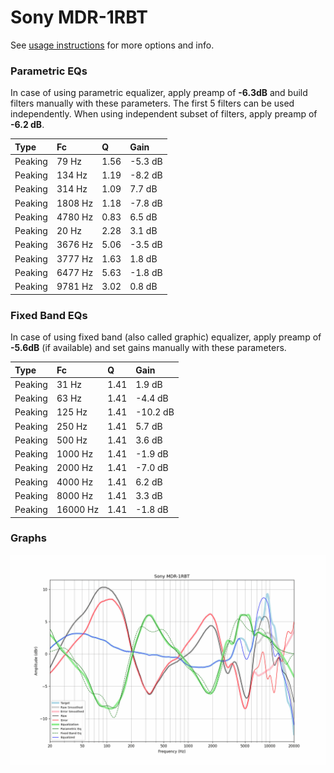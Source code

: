 # Sony MDR-1RBT
See [usage instructions](https://github.com/jaakkopasanen/AutoEq#usage) for more options and info.

### Parametric EQs
In case of using parametric equalizer, apply preamp of **-6.3dB** and build filters manually
with these parameters. The first 5 filters can be used independently.
When using independent subset of filters, apply preamp of **-6.2 dB**.

| Type    | Fc      |    Q | Gain    |
|:--------|:--------|:-----|:--------|
| Peaking | 79 Hz   | 1.56 | -5.3 dB |
| Peaking | 134 Hz  | 1.19 | -8.2 dB |
| Peaking | 314 Hz  | 1.09 | 7.7 dB  |
| Peaking | 1808 Hz | 1.18 | -7.8 dB |
| Peaking | 4780 Hz | 0.83 | 6.5 dB  |
| Peaking | 20 Hz   | 2.28 | 3.1 dB  |
| Peaking | 3676 Hz | 5.06 | -3.5 dB |
| Peaking | 3777 Hz | 1.63 | 1.8 dB  |
| Peaking | 6477 Hz | 5.63 | -1.8 dB |
| Peaking | 9781 Hz | 3.02 | 0.8 dB  |

### Fixed Band EQs
In case of using fixed band (also called graphic) equalizer, apply preamp of **-5.6dB**
(if available) and set gains manually with these parameters.

| Type    | Fc       |    Q | Gain     |
|:--------|:---------|:-----|:---------|
| Peaking | 31 Hz    | 1.41 | 1.9 dB   |
| Peaking | 63 Hz    | 1.41 | -4.4 dB  |
| Peaking | 125 Hz   | 1.41 | -10.2 dB |
| Peaking | 250 Hz   | 1.41 | 5.7 dB   |
| Peaking | 500 Hz   | 1.41 | 3.6 dB   |
| Peaking | 1000 Hz  | 1.41 | -1.9 dB  |
| Peaking | 2000 Hz  | 1.41 | -7.0 dB  |
| Peaking | 4000 Hz  | 1.41 | 6.2 dB   |
| Peaking | 8000 Hz  | 1.41 | 3.3 dB   |
| Peaking | 16000 Hz | 1.41 | -1.8 dB  |

### Graphs
![](./Sony%20MDR-1RBT.png)